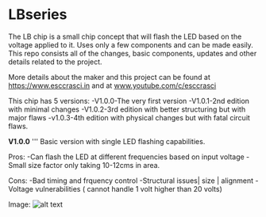 # LBseries

The LB chip is a small chip concept that will flash the LED based on the voltage applied to it. Uses only a few components and can be made easily. This repo consists all of the changes, basic components, updates and other details related to the project.

More details about the maker and this project can be found at https://www.esccrasci.in and at www.youtube.com/c/esccrasci

This chip has 5 versions:
-V1.0.0-The very first version
-V1.0.1-2nd edition with minimal changes
-V1.0.2-3rd edition with better structuring but with major flaws
-v1.0.3-4th edition with physical changes but with fatal circuit flaws.

**V1.0.0**
'''
Basic version with single LED flashing capabilities. 

Pros:
-Can flash the LED at different frequencies based on input voltage
-Small size factor only taking 10-12cms in area.

Cons:
-Bad timing and frquency control
-Structural issues| size | alignment
-Voltage vulnerabilities ( cannot handle 1 volt higher than 20 volts)

Image:
![alt text](https://github.com/ESCcrascirepository/LBseries/blob/V1.0.1/4.jpg?raw=true)


